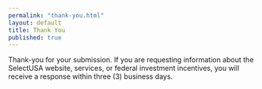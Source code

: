 ```yaml
---
permalink: "thank-you.html"
layout: default
title: Thank You
published: true
--- 
```



Thank-you for your submission.  If you are requesting information about the SelectUSA website, services, or federal investment incentives, you will receive a response within three (3) business days.